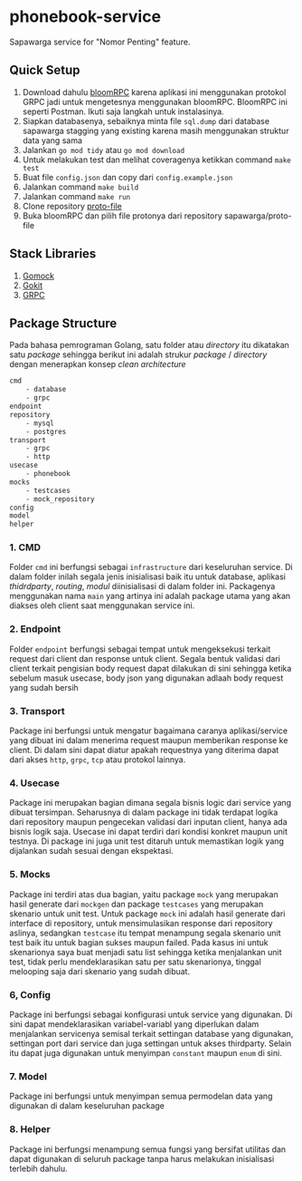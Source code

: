 # phonebook-service
Sapawarga service for "Nomor Penting" feature.

## Quick Setup

1. Download dahulu [bloomRPC](https://appimage.github.io/BloomRPC/) karena aplikasi ini menggunakan protokol GRPC jadi untuk mengetesnya menggunakan bloomRPC. BloomRPC ini seperti Postman. Ikuti saja langkah untuk instalasinya.
2. Siapkan databasenya, sebaiknya minta file `sql.dump` dari database sapawarga stagging yang existing karena masih menggunakan struktur data yang sama
3. Jalankan `go mod tidy` atau `go mod download`
4. Untuk melakukan test dan melihat coveragenya ketikkan command `make test`
5. Buat file `config.json` dan copy dari `config.example.json`
6. Jalankan command `make build`
7. Jalankan command `make run`
8. Clone repository [proto-file](https://github.com/sapawarga/proto-file)
9. Buka bloomRPC dan pilih file protonya dari repository sapawarga/proto-file

## Stack Libraries
1. [Gomock](https://github.com/golang/mock)
2. [Gokit](https://github.com/go-kit/kit)
3. [GRPC](https://grpc.io/docs/languages/go/basics/)


## Package Structure
Pada bahasa pemrograman Golang, satu folder atau *directory* itu dikatakan satu *package* sehingga berikut ini adalah strukur *package* / *directory* dengan menerapkan konsep *clean architecture*

```sh
cmd 
    - database
    - grpc
endpoint
repository
    - mysql
    - postgres
transport
    - grpc
    - http
usecase
    - phonebook
mocks
    - testcases
    - mock_repository
config
model
helper
```
### 1. CMD
Folder `cmd` ini berfungsi sebagai `infrastructure` dari keseluruhan service. Di dalam folder inilah segala jenis inisialisasi baik itu untuk database, aplikasi *thidrdparty*, *routing*, *modul* diinisialisasi di dalam folder ini. Packagenya menggunakan nama `main` yang artinya ini adalah package utama yang akan diakses oleh client saat menggunakan service ini. 

### 2. Endpoint
Folder `endpoint` berfungsi sebagai tempat untuk mengeksekusi terkait request dari client dan response untuk client. Segala bentuk validasi dari client terkait pengisian body request dapat dilakukan di sini sehingga ketika sebelum masuk usecase, body json yang digunakan adlaah body request yang sudah bersih

### 3. Transport
Package ini berfungsi untuk mengatur bagaimana caranya aplikasi/service yang dibuat ini dalam menerima request maupun memberikan response ke client. Di dalam sini dapat diatur apakah requestnya yang diterima dapat dari akses `http`, `grpc`, `tcp` atau protokol lainnya.

### 4. Usecase
Package ini merupakan bagian dimana segala bisnis logic dari service yang dibuat tersimpan. Seharusnya di dalam package ini tidak terdapat logika dari repository maupun pengecekan validasi dari inputan client, hanya ada bisnis logik saja. Usecase ini dapat terdiri dari kondisi konkret maupun unit testnya. Di package ini juga unit test ditaruh untuk memastikan logik yang dijalankan sudah sesuai dengan ekspektasi.

### 5. Mocks
Package ini terdiri atas dua bagian, yaitu package `mock` yang merupakan hasil generate dari `mockgen` dan package `testcases` yang merupakan skenario untuk unit test. Untuk package `mock` ini adalah hasil generate dari interface di repository, untuk mensimulasikan response dari repository aslinya, sedangkan `testcase` itu tempat menampung segala skenario unit test baik itu untuk bagian sukses maupun failed. Pada kasus ini untuk skenarionya saya buat menjadi satu list sehingga ketika menjalankan unit test, tidak perlu mendeklarasikan satu per satu skenarionya, tinggal melooping saja dari skenario yang sudah dibuat.

### 6, Config
Package ini berfungsi sebagai konfigurasi untuk service yang digunakan. Di sini dapat mendeklarasikan variabel-variabl yang diperlukan dalam menjalankan servicenya semisal terkait settingan database yang digunakan, settingan port dari service dan juga settingan untuk akses thirdparty. Selain itu dapat juga digunakan untuk menyimpan `constant` maupun `enum` di sini.

### 7. Model
Package ini berfungsi untuk menyimpan semua permodelan data yang digunakan di dalam keseluruhan package

### 8. Helper
Package ini berfungsi menampung semua fungsi yang bersifat utilitas dan dapat digunakan di seluruh package tanpa harus melakukan inisialisasi terlebih dahulu.

